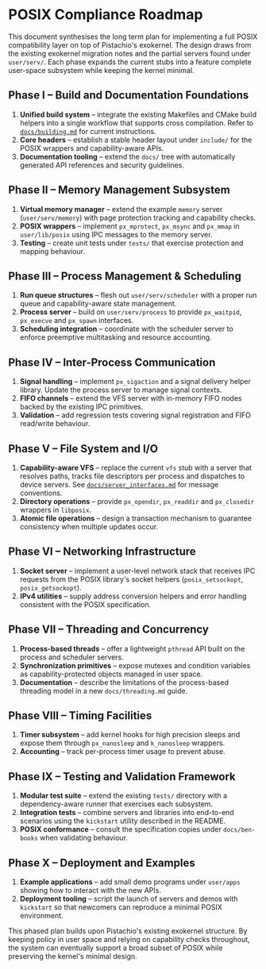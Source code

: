 # POSIX Compliance Roadmap

This document synthesises the long term plan for implementing a full POSIX
compatibility layer on top of Pistachio's exokernel.  The design draws from the
existing exokernel migration notes and the partial servers found under
`user/serv/`.  Each phase expands the current stubs into a feature complete
user-space subsystem while keeping the kernel minimal.

## Phase I – Build and Documentation Foundations

1. **Unified build system** – integrate the existing Makefiles and CMake build
   helpers into a single workflow that supports cross compilation.  Refer to
   [`docs/building.md`](building.md) for current instructions.
2. **Core headers** – establish a stable header layout under `include/` for the
   POSIX wrappers and capability-aware APIs.
3. **Documentation tooling** – extend the `docs/` tree with automatically
   generated API references and security guidelines.

## Phase II – Memory Management Subsystem

1. **Virtual memory manager** – extend the example `memory` server
   (`user/serv/memory`) with page protection tracking and capability checks.
2. **POSIX wrappers** – implement `px_mprotect`, `px_msync` and `px_mmap` in
   `user/lib/posix` using IPC messages to the memory server.
3. **Testing** – create unit tests under `tests/` that exercise protection and
   mapping behaviour.

## Phase III – Process Management & Scheduling

1. **Run queue structures** – flesh out `user/serv/scheduler` with a proper run
   queue and capability-aware state management.
2. **Process server** – build on `user/serv/process` to provide `px_waitpid`,
   `px_execve` and `px_spawn` interfaces.
3. **Scheduling integration** – coordinate with the scheduler server to enforce
   preemptive multitasking and resource accounting.

## Phase IV – Inter-Process Communication

1. **Signal handling** – implement `px_sigaction` and a signal delivery helper
   library.  Update the process server to manage signal contexts.
2. **FIFO channels** – extend the VFS server with in-memory FIFO nodes backed by
   the existing IPC primitives.
3. **Validation** – add regression tests covering signal registration and FIFO
   read/write behaviour.

## Phase V – File System and I/O

1. **Capability-aware VFS** – replace the current `vfs` stub with a server that
   resolves paths, tracks file descriptors per process and dispatches to device
   servers.  See [`docs/server_interfaces.md`](server_interfaces.md) for message
   conventions.
2. **Directory operations** – provide `px_opendir`, `px_readdir` and
   `px_closedir` wrappers in `libposix`.
3. **Atomic file operations** – design a transaction mechanism to guarantee
   consistency when multiple updates occur.

## Phase VI – Networking Infrastructure

1. **Socket server** – implement a user-level network stack that receives IPC
   requests from the POSIX library's socket helpers (`posix_setsockopt`,
   `posix_getsockopt`).
2. **IPv4 utilities** – supply address conversion helpers and error handling
   consistent with the POSIX specification.

## Phase VII – Threading and Concurrency

1. **Process-based threads** – offer a lightweight `pthread` API built on the
   process and scheduler servers.
2. **Synchronization primitives** – expose mutexes and condition variables as
   capability-protected objects managed in user space.
3. **Documentation** – describe the limitations of the process-based threading
   model in a new `docs/threading.md` guide.

## Phase VIII – Timing Facilities

1. **Timer subsystem** – add kernel hooks for high precision sleeps and expose
   them through `px_nanosleep` and `k_nanosleep` wrappers.
2. **Accounting** – track per-process timer usage to prevent abuse.

## Phase IX – Testing and Validation Framework

1. **Modular test suite** – extend the existing `tests/` directory with a
   dependency-aware runner that exercises each subsystem.
2. **Integration tests** – combine servers and libraries into end-to-end
   scenarios using the `kickstart` utility described in the README.
3. **POSIX conformance** – consult the specification copies under
   `docs/ben-books` when validating behaviour.

## Phase X – Deployment and Examples

1. **Example applications** – add small demo programs under `user/apps` showing
   how to interact with the new APIs.
2. **Deployment tooling** – script the launch of servers and demos with
   `kickstart` so that newcomers can reproduce a minimal POSIX environment.

This phased plan builds upon Pistachio's existing exokernel structure.  By
keeping policy in user space and relying on capability checks throughout, the
system can eventually support a broad subset of POSIX while preserving the
kernel's minimal design.
